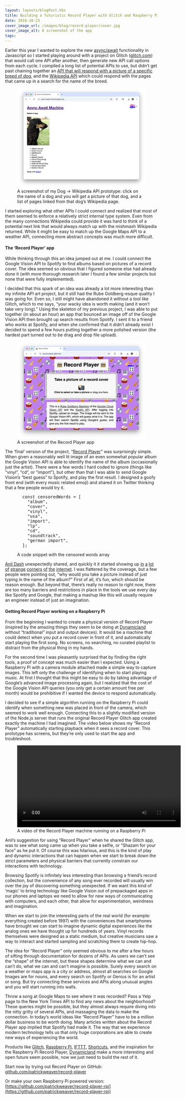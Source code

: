 ```yaml
---
layout: layouts/blogPost.hbs
title: Building a futuristic Record Player with Glitch and Raspberry Pi
date: 2018-10-23
cover_image_url: /images/blog/record-player/cover.jpg
cover_image_alt: A screenshot of the app
tags:
---
```


Earlier this year I wanted to explore the new [async/await](https://developer.mozilla.org/en-US/docs/Web/JavaScript/Reference/Operators/async_function) functionality in Javascript so I started playing around with a project on Glitch ([glitch.com](https://web.archive.org/web/20180329051834/https://glitch.com/)) that would call one API after another, then generate new API call options from each cycle. I compiled a long list of potential APIs to use, but didn’t get past chaining together an [API that will respond with a picture of a specific breed of dog](https://dog.ceo/dog-api/), and the [Wikipedia API](https://www.mediawiki.org/wiki/API:Main_page) which could respond with the pages that came up in a search for the name of the breed.

<figure>

<img src="/images/blog/record-player/async-await-machine.png" alt="A screenshot of the app.">

<figcaption>A screenshot of my Dog → Wikipedia API prototype: click on the name of a dog and you will get a picture of that dog, and a list of pages linked from that dog’s Wikipedia page.</figcaption>

</figure>

I started exploring what other APIs I could connect and realized that most of them seemed to enforce a relatively strict internal type system. Even from the many connections Wikipedia could provide it was hard to think of a potential next link that would always match up with the mishmash Wikipedia returned. While it might be easy to match up the Google Maps API to a weather API, connecting more abstract concepts was much more difficult.

#### The ‘Record Player’ app

While thinking through this an idea jumped out at me. I could connect the Google Vision API to Spotify to find albums based on pictures of a record cover. The idea seemed so obvious that I figured someone else had already done it (with more thorough research later I found a few similar projects but none that were fully implemented).

I decided that this spark of an idea was already a lot more interesting than my infinite API art project, but it still had the Rube Goldberg-esque quality I was going for. Even so, I still might have abandoned it without a tool like Glitch, which to me says, “your wacky idea is worth making (and it won’t take very long).” Using the skeleton of my previous project, I was able to put together (in about an hour) an app that bounced an image off of the Google Vision API then brought up search results from Spotify. I sent it to a friend who works at Spotify, and when she confirmed that it didn’t already exist I decided to spend a few hours putting together a more polished version (the hardest part turned out to be drag and drop file upload).

<figure>

<img src="/images/blog/record-player/app-screenshot.png">

<figcaption>A screenshot of the Record Player app</figcaption>

</figure>

The ‘final’ version of the project, “[Record Player](https://github.com/patrickweaver/record-player)” was surprisingly simple. When given a reasonably well lit image of an even somewhat popular album the Google Vision API is able to identify the name of the album (occasionally just the artist). There were a few words I hard coded to ignore (things like “vinyl”, “cd”, or “import”), but other than that I was able to send Google Vision’s “best guess” to Spotify, and play the first result. I designed a goofy front end (with every music related emoji) and shared it on Twitter thinking that a few people would try it.

<figure>

<pre>
  const censoredWords = [
    "album",
    "cover",
    "vinyl",
    "usa",
    "import",
    "lp",
    "cd",
    "soundtrack",
    "german import",
  ];
</pre>

<figcaption>A code snippet with the censored words array</figcaption>

</figure>

[Anil Dash](https://twitter.com/anildash/) unexpectedly shared, and quickly it it started showing up [in](https://pitchfork.com/news/new-app-is-basically-shazam-for-album-covers/) [a](https://www.pastemagazine.com/articles/2018/05/new-app-automatically-recognizes-album-covers.html) [lot](https://www.nme.com/news/music/app-album-cover-shazam-2306795) [of](https://www.engadget.com/2018/05/04/record-player-app-image-based-spotify-search/) [strange](https://www.altpress.com/news/app_matches_album_covers_spotify/) [corners](https://www.androidauthority.com/record-player-spotify-google-861977/) [of](https://www.rollingstone.it/musica/news-musica/ora-esiste-uno-shazam-per-le-copertine-degli-album/410773/) [the](https://lifehacker.com/stream-a-vinyl-album-by-snapping-a-pic-of-its-cover-art-1825800020) [internet](https://www.thecurrent.org/feature/2018/05/02/app-album-covers). I was flattered by the coverage, but a few people were pointing out, “why would you take a picture instead of just typing in the name of the album?” First of all, it’s fun, which should be reason enough. But beyond that, there’s really no reason to right now, there are too many barriers and restrictions in place in the tools we use every day like Spotify and Google, that making a mashup like this will usually require an engineer instead of just an imagination.

#### Getting Record Player working on a Raspberry Pi

From the beginning I wanted to create a physical version of Record Player (inspired by the amazing things they seem to be doing at [Dynamicland](https://dynamicland.org/) without “traditional” input and output devices). It would be a machine that could detect when you put a record cover in front of it, and automatically start playing the first song. No screens, no searching, no curated playlist to distract from the physical thing in my hands.

For the second time I was pleasantly surprised that by finding the right tools, a proof of concept was much easier than I expected. Using a Raspberry Pi with a camera module attached made a simple way to capture images. This left only the challenge of identifying when to start playing music. At first I thought that this might be easy to do by taking advantage of Google’s advanced image processing again, but I realized that the cost of the Google Vision API queries (you only get a certain amount free per month) would be prohibitive if I wanted the device to respond automatically.

I decided to see if a simple algorithm running on the Raspberry Pi could identify when something new was placed in front of the camera, which seemed to work well enough. Connecting this to a slightly modified version of the Node.js server that runs the original Record Player Glitch app created exactly the machine I had imagined. The video below shows my “Record Player” automatically starting playback when it sees a record cover. This prototype has screens, but they’re only used to start the app and troubleshoot.

<figure>
  <video controls width=540>
  <source src="/images/portfolio/record-player/record-player-rpi-540p.mp4" type="video/mp4"></video>
  <figcaption>A video of the Record Player machine running on a Raspberry Pi</figcaption>
</figure>

Anil’s suggestion for using “Record Player” when he shared the Glitch app, was to see what song came up when you take a selfie, or “Shazam for your face” as he put it. Of course this was hilarious, and this is the kind of play and dynamic interactions that can happen when we start to break down the strict parameters and physical barriers that currently constrain our interactions with technology.

Browsing Spotify is infinitely less interesting than browsing a friend’s record collection, but the convenience of any song ever recorded will usually win over the joy of discovering something unexpected. If we want this kind of ‘magic’ to bring technology like Google Vision out of prepackaged apps in our phones and laptops we need to allow for new ways of communicating with computers, and each other, that allow for experimentation, weirdness and imagination.

When we start to join the interesting parts of the real world (for example: everything created before 1997) with the conveniences that smartphones have brought we can start to imagine dynamic digital experiences like the analog ones we have thought up for hundreds of years. Vinyl records themselves were designed as a static medium, but creative musicians saw a way to interact and started sampling and scratching them to create hip-hop.

The idea for “Record Player” only seemed obvious to me after a few hours of sifting through documentation for dozens of APIs. As users we can’t see the “shape” of the internet, but these shapes determine what we can and can’t do, what we can and can’t imagine is possible. Surely every search on a weather or maps app is a city or address, almost all searches on Google Images are for nouns, and every search on Spotify or Genius is for an artist or song. But try connecting these services and APIs along unusual angles and you will start running into walls.

Throw a song at Google Maps to see where it was recorded? Pass a Yelp page to the New York Times API to find any news about the neighborhood? These queries might be possible, but they almost always require diving into the nitty gritty of several APIs, and massaging the data to make the connection. In today’s world ideas like “Record Player” have to be a million dollar business to be worth doing. Many articles written about the Record Player app implied that Spotify had made it. The way that we experience modern technology tells us that only huge corporations are able to create new ways of experiencing the world.

Products like [Glitch](https://glitch.com/), [Raspberry Pi](https://www.raspberrypi.org/), [IFTTT](https://ifttt.com/), [Shortcuts](https://support.apple.com/guide/shortcuts/welcome/ios), and the inspiration for the Raspberry Pi Record Player, [Dynamicland](https://dynamicland.org/) make a more interesting and open future seem possible, now we just need to build the rest of it.

Start now by trying out Record Player on GitHub:
[github.com/patrickweaver/record-player](https://github.com/patrickweaver/record-player)

Or make your own Raspberry Pi powered version:
[https://github.com/patrickweaver/record-player-rpi](https://github.com/patrickweaver/record-player-rpi)
